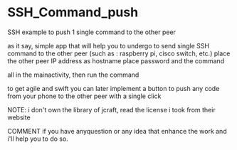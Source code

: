 # SSH_Command_push
SSH example to push 1 single command to the other peer

as it say, simple app that will help you to undergo to send single SSH command to the other peer (such as : raspberry pi, cisco switch, etc.)
place the other peer IP address as hostname
place password 
and the command 

all in the mainactivity, then run the command

to get agile and swift you can later implement a button to push any code from your phone to the other peer with a single click

NOTE:
i don't own the library of jcraft, read the license i took from their website


COMMENT if you have anyquestion or any idea that enhance the work and i'll help you to do so.
